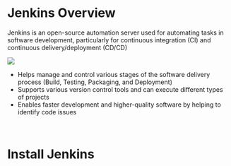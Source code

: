 # Jenkins Overview

Jenkins is an open-source automation server used for automating tasks in software development, particularly for continuous integration (CI) and continuous delivery/deployment (CD/CD)

![](https://github.com/JonmarCorpuz/knowledgeVault/blob/main/Jenkins/Images/jenkins-workflow.PNG)

* Helps manage and control various stages of the software delivery process (Build, Testing, Packaging, and Deployment)
* Supports various version control tools and can execute different types of projects
* Enables faster development and higher-quality software by helping to identify code issues

<br>

# Install Jenkins

